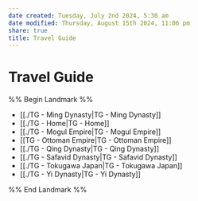 ```yaml
---
date created: Tuesday, July 2nd 2024, 5:30 am
date modified: Thursday, August 15th 2024, 11:06 pm
share: true
title: Travel Guide
---
```


# Travel Guide

%% Begin Landmark %%

- [[./TG -  Ming Dynasty|TG -  Ming Dynasty]]
- [[./TG - Home|TG - Home]]
- [[./TG - Mogul Empire|TG - Mogul Empire]]
- [[TG - Ottoman Empire|TG - Ottoman Empire]]
- [[./TG - Qing Dynasty|TG - Qing Dynasty]]
- [[./TG - Safavid Dynasty|TG - Safavid Dynasty]]
- [[./TG - Tokugawa Japan|TG - Tokugawa Japan]]
- [[./TG - Yi Dynasty|TG - Yi Dynasty]]

%% End Landmark %%
